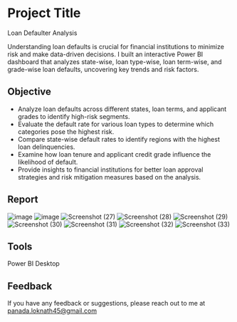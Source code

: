 
# Project Title
Loan Defaulter Analysis

Understanding loan defaults is crucial for financial institutions to minimize risk and make data-driven decisions. I built an interactive Power BI dashboard that analyzes state-wise, loan type-wise, loan term-wise, and grade-wise loan defaults, uncovering key trends and risk factors.

## Objective
- Analyze loan defaults across different states, loan terms, and applicant grades to identify high-risk segments.
- Evaluate the default rate for various loan types to determine which categories pose the highest risk.
- Compare state-wise default rates to identify regions with the highest loan delinquencies.
- Examine how loan tenure and applicant credit grade influence the likelihood of default.
- Provide insights to financial institutions for better loan approval strategies and risk mitigation measures based on the analysis.

## Report
![image](https://github.com/user-attachments/assets/80f5ee5b-1f8a-4d5b-a832-81409edf7a90)
![image](https://github.com/user-attachments/assets/cc5388cd-55e4-4ada-8cda-9591610d1eaf)
![Screenshot (27)](https://github.com/user-attachments/assets/e98f0c13-3abd-42ad-bb4a-dd72ff654c64)
![Screenshot (28)](https://github.com/user-attachments/assets/3f99e00b-733d-4031-bd3e-20543c2f4023)
![Screenshot (29)](https://github.com/user-attachments/assets/72c7af1f-d6b7-4562-a25c-75616d656e79)
![Screenshot (30)](https://github.com/user-attachments/assets/33316bc7-5f68-47b9-921f-67d6c561ee92)
![Screenshot (31)](https://github.com/user-attachments/assets/045a63d3-ec0f-4510-be2f-61bfd6e746ce)
![Screenshot (32)](https://github.com/user-attachments/assets/4e60ee02-9e38-4782-ae32-e31f6cc214dc)
![Screenshot (33)](https://github.com/user-attachments/assets/dfc838a0-d418-4215-b06a-1690daab37ed)

## Tools
Power BI Desktop

## Feedback
If you have any feedback or suggestions, please reach out to me at panada.loknath45@gmail.com

